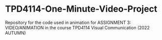 # TPD4114-One-Minute-Video-Project
Repository for the code used in animation for ASSIGNMENT 3: VIDEO/ANIMATION in the course TPD4114 Visual Communication (2022 AUTUMN)
